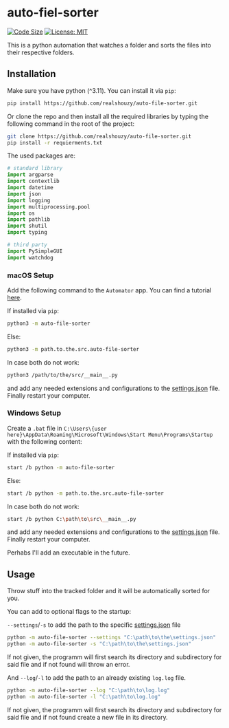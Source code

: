 # auto-fiel-sorter

[![Code Size](https://img.shields.io/github/languages/code-size/realshouzy/file-sorter)](https://github.com/realshouzy/file-sorter)
[![License: MIT](https://img.shields.io/badge/License-MIT-yellow.svg)](https://github.com/realshouzy/auto-file-sorter/blob/main/LICENSE)

This is a python automation that watches a folder and sorts the files into their respective folders.

## Installation

Make sure you have python (^3.11).
You can install it via ``pip``:

```bash
pip install https://github.com/realshouzy/auto-file-sorter.git
```

Or clone the repo and then install all the required libraries by typing the following command in the root of the project:

```bash
git clone https://github.com/realshouzy/auto-file-sorter.git
pip install -r requierments.txt
```

The used packages are:

```python
# standard library
import argparse
import contextlib
import datetime
import json
import logging
import multiprocessing.pool
import os
import pathlib
import shutil
import typing

# third party
import PySimpleGUI
import watchdog
```

### macOS Setup

Add the following command to the ``Automator`` app. You can find a tutorial [here](https://youtu.be/LfxZMofHs_U?t=658).

If installed via ``pip``:

```bash
python3 -m auto-file-sorter
```

Else:

```bash
python3 -m path.to.the.src.auto-file-sorter
```

In case both do not work:

```bash
python3 /path/to/the/src/__main__.py
```

and add any needed extensions and configurations to the [settings.json](/src/auto-file-sorter/settings.json) file. Finally restart your computer.

### Windows Setup

Create a ``.bat`` file in ``C:\Users\{user here}\AppData\Roaming\Microsoft\Windows\Start Menu\Programs\Startup`` with the following content:

If installed via ``pip``:

```bash
start /b python -m auto-file-sorter
```

Else:

```bash
start /b python -m path.to.the.src.auto-file-sorter
```

In case both do not work:

```bash
start /b python C:\path\to\src\__main__.py
```

and add any needed extensions and configurations to the [settings.json](/src/auto-file-sorter/settings.json) file. Finally restart your computer.

Perhabs I'll add an executable in the future.

## Usage

Throw stuff into the tracked folder and it will be automatically sorted for you.

You can add to optional flags to the startup:

``--settings``/``-s`` to add the path to the specific [settings.json](/src/auto-file-sorter/settings.json) file

```bash
python -m auto-file-sorter --settings "C:\path\to\the\settings.json"
python -m auto-file-sorter -s "C:\path\to\the\settings.json"
```

If not given, the programm will first search its directory and subdirectory for said file and if not found will throw an error.

And ``--log``/``-l`` to add the path to an already existing ``log.log`` file.

```bash
python -m auto-file-sorter --log "C:\path\to\log.log"
python -m auto-file-sorter -l "C:\path\to\log.log"
```

If not given, the programm will first search its directory and subdirectory for said file and if not found create a new file in its directory.
